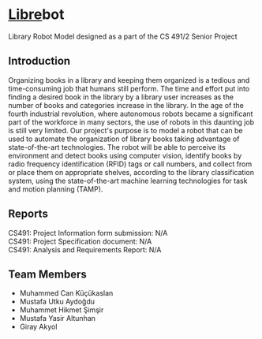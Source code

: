 # [Libre](https://en.wikipedia.org/wiki/Libre_software)bot
Library Robot Model designed as a part of the CS 491/2 Senior Project

## Introduction
Organizing books in a library and keeping them organized is a tedious and
time-consuming job that humans still perform. The time and effort put into finding a
desired book in the library by a library user increases as the number of books and
categories increase in the library. In the age of the fourth industrial revolution, where
autonomous robots became a significant part of the workforce in many sectors, the
use of robots in this daunting job is still very limited. Our project's purpose is to
model a robot that can be used to automate the organization of library books taking
advantage of state-of-the-art technologies. The robot will be able to perceive its
environment and detect books using computer vision, identify books by radio
frequency identification (RFID) tags or call numbers, and collect from or place them
on appropriate shelves, according to the library classification system, using the
state-of-the-art machine learning technologies for task and motion planning (TAMP).

## Reports
CS491: Project Information form submission: N/A \
CS491: Project Specification document: N/A\
CS491: Analysis and Requirements Report: N/A

## Team Members
* Muhammed Can Küçükaslan
* Mustafa Utku Aydoğdu
* Muhammet Hikmet Şimşir
* Mustafa Yasir Altunhan
* Giray Akyol
